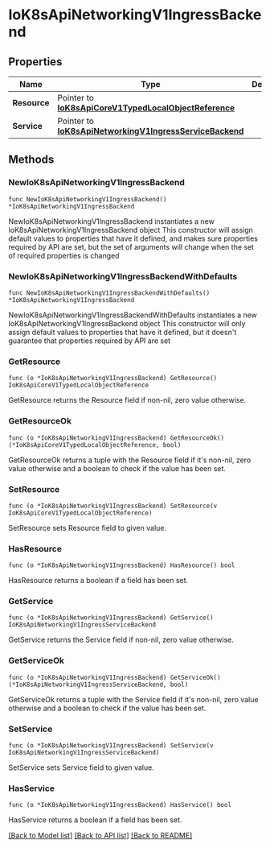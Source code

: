 # IoK8sApiNetworkingV1IngressBackend

## Properties

Name | Type | Description | Notes
------------ | ------------- | ------------- | -------------
**Resource** | Pointer to [**IoK8sApiCoreV1TypedLocalObjectReference**](IoK8sApiCoreV1TypedLocalObjectReference.md) |  | [optional] 
**Service** | Pointer to [**IoK8sApiNetworkingV1IngressServiceBackend**](IoK8sApiNetworkingV1IngressServiceBackend.md) |  | [optional] 

## Methods

### NewIoK8sApiNetworkingV1IngressBackend

`func NewIoK8sApiNetworkingV1IngressBackend() *IoK8sApiNetworkingV1IngressBackend`

NewIoK8sApiNetworkingV1IngressBackend instantiates a new IoK8sApiNetworkingV1IngressBackend object
This constructor will assign default values to properties that have it defined,
and makes sure properties required by API are set, but the set of arguments
will change when the set of required properties is changed

### NewIoK8sApiNetworkingV1IngressBackendWithDefaults

`func NewIoK8sApiNetworkingV1IngressBackendWithDefaults() *IoK8sApiNetworkingV1IngressBackend`

NewIoK8sApiNetworkingV1IngressBackendWithDefaults instantiates a new IoK8sApiNetworkingV1IngressBackend object
This constructor will only assign default values to properties that have it defined,
but it doesn't guarantee that properties required by API are set

### GetResource

`func (o *IoK8sApiNetworkingV1IngressBackend) GetResource() IoK8sApiCoreV1TypedLocalObjectReference`

GetResource returns the Resource field if non-nil, zero value otherwise.

### GetResourceOk

`func (o *IoK8sApiNetworkingV1IngressBackend) GetResourceOk() (*IoK8sApiCoreV1TypedLocalObjectReference, bool)`

GetResourceOk returns a tuple with the Resource field if it's non-nil, zero value otherwise
and a boolean to check if the value has been set.

### SetResource

`func (o *IoK8sApiNetworkingV1IngressBackend) SetResource(v IoK8sApiCoreV1TypedLocalObjectReference)`

SetResource sets Resource field to given value.

### HasResource

`func (o *IoK8sApiNetworkingV1IngressBackend) HasResource() bool`

HasResource returns a boolean if a field has been set.

### GetService

`func (o *IoK8sApiNetworkingV1IngressBackend) GetService() IoK8sApiNetworkingV1IngressServiceBackend`

GetService returns the Service field if non-nil, zero value otherwise.

### GetServiceOk

`func (o *IoK8sApiNetworkingV1IngressBackend) GetServiceOk() (*IoK8sApiNetworkingV1IngressServiceBackend, bool)`

GetServiceOk returns a tuple with the Service field if it's non-nil, zero value otherwise
and a boolean to check if the value has been set.

### SetService

`func (o *IoK8sApiNetworkingV1IngressBackend) SetService(v IoK8sApiNetworkingV1IngressServiceBackend)`

SetService sets Service field to given value.

### HasService

`func (o *IoK8sApiNetworkingV1IngressBackend) HasService() bool`

HasService returns a boolean if a field has been set.


[[Back to Model list]](../README.md#documentation-for-models) [[Back to API list]](../README.md#documentation-for-api-endpoints) [[Back to README]](../README.md)


